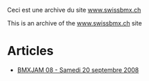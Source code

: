 Ceci est une archive du site www.swissbmx.ch

This is an archive of the www.swissbmx.ch site

# Articles

- [BMXJAM 08 - Samedi 20 septembre 2008](./2008-10-12T14-00.md)

